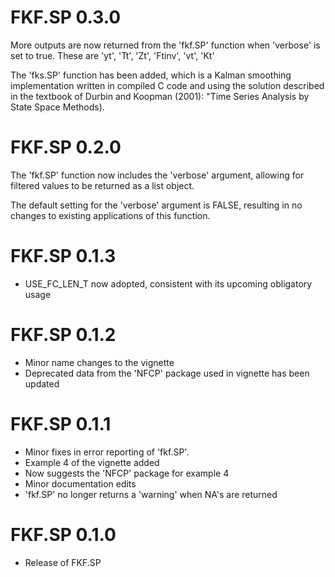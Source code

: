 # FKF.SP 0.3.0

More outputs are now returned from the 'fkf.SP' function when 'verbose' is set to true. These are 'yt', 'Tt', 'Zt', 'Ftinv', 'vt', 'Kt'

The 'fks.SP' function has been added, which is a Kalman smoothing implementation written in compiled C code and using the solution described in the textbook of Durbin and Koopman (2001): "Time Series Analysis by State Space Methods).

# FKF.SP 0.2.0

The 'fkf.SP' function now includes the 'verbose' argument, allowing for filtered values to be returned as a list object.

The default setting for the 'verbose' argument is FALSE, resulting in no changes to existing applications of this function.

# FKF.SP 0.1.3

- USE_FC_LEN_T now adopted, consistent with its upcoming obligatory usage

# FKF.SP 0.1.2

- Minor name changes to the vignette
- Deprecated data from the 'NFCP' package used in vignette has been updated

# FKF.SP 0.1.1

- Minor fixes in error reporting of 'fkf.SP'.
- Example 4 of the vignette added
- Now suggests the 'NFCP' package for example 4
- Minor documentation edits
- 'fkf.SP' no longer returns a 'warning' when NA's are returned


# FKF.SP 0.1.0

- Release of FKF.SP
